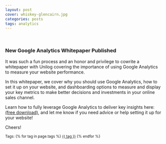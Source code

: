 ```yaml
---
layout: post
cover: whiskey-glencairn.jpg
categories: posts
tags: analytics
---
```

<br />
<h3>New Google Analytics Whitepaper Published</h3>

It was such a fun process and an honor and privilege to cowrite a whitepaper with Unilog covering the importance of using Google Analytics to measure your website performance.

In this whitepaper, we cover why you should use Google Analytics, how to set it up on your website, and dashboarding options to measure and display your key metrics to make better decisions and investments in your online sales channel.

Learn how to fully leverage Google Analytics to deliver key insights here: <a href="https://lnkd.in/edjw8-6">(free download)</a>, and let me know if you need advice or help setting it up for your website!

Cheers!

<p><small>
Tags: 	
  {% for tag in page.tags %}
    <a href="/tags/{{ tag }}/">{{ tag }}</a>
  {% endfor %}
</small></p>